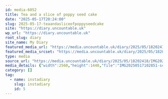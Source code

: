 ```yaml
---
id: media-6052
title: Tea and a slice of poppy seed cake
date: "2025-05-17T20:24:00"
slug: 2025-05-17-teaandasliceofpoppyseedcake
site: "https://diary.uncountable.uk"
wp_url: "https://diary.uncountable.uk"
root_slug: diary
site_name: My Diary
featured_media_url: "https://media.uncountable.uk/diary/2025/05/18202418/IMG20250517102851-scaled.webp"
featured_media_srcset: "https://media.uncountable.uk/diary/2025/05/18202418/IMG20250517102851-300x169.webp 300w, https://media.uncountable.uk/diary/2025/05/18202418/IMG20250517102851-1024x576.webp 1024w, https://media.uncountable.uk/diary/2025/05/18202418/IMG20250517102851-150x150.webp 150w, https://media.uncountable.uk/diary/2025/05/18202418/IMG20250517102851-640x360.webp 640w, https://media.uncountable.uk/diary/2025/05/18202418/IMG20250517102851-scaled.webp 2560w"
type: media
source_url: "https://media.uncountable.uk/diary/2025/05/18202418/IMG20250517102851-scaled.webp"
media_details: {"width":2560,"height":1440,"file":"IMG20250517102851-scaled.webp","filesize":226398,"sizes":{"medium":{"file":"IMG20250517102851-300x169.webp","width":300,"height":169,"filesize":15670,"mime_type":"image/webp","source_url":"https://media.uncountable.uk/diary/2025/05/18202418/IMG20250517102851-300x169.webp"},"large":{"file":"IMG20250517102851-1024x576.webp","width":1024,"height":576,"filesize":70562,"mime_type":"image/webp","source_url":"https://media.uncountable.uk/diary/2025/05/18202418/IMG20250517102851-1024x576.webp"},"thumbnail":{"file":"IMG20250517102851-150x150.webp","width":150,"height":150,"filesize":10112,"mime_type":"image/webp","source_url":"https://media.uncountable.uk/diary/2025/05/18202418/IMG20250517102851-150x150.webp"},"mobwidth":{"file":"IMG20250517102851-640x360.webp","width":640,"height":360,"filesize":37674,"mime_type":"image/webp","source_url":"https://media.uncountable.uk/diary/2025/05/18202418/IMG20250517102851-640x360.webp"},"full":{"file":"IMG20250517102851-scaled.webp","width":2560,"height":1440,"mime_type":"image/webp","source_url":"https://media.uncountable.uk/diary/2025/05/18202418/IMG20250517102851-scaled.webp"}},"image_meta":{"aperture":"0","credit":"","camera":"","caption":"","created_timestamp":"0","copyright":"","focal_length":"0","iso":"0","shutter_speed":"0","title":"","orientation":"0","keywords":[]},"original_image":"IMG20250517102851.webp"}
category: []
tag:
  - name: instadiary
    slug: instadiary
    id: 5
---
```


